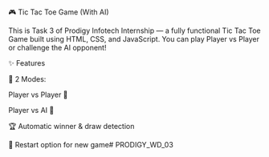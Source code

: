🎮 Tic Tac Toe Game (With AI)

This is Task 3 of Prodigy Infotech Internship — a fully functional Tic Tac Toe Game built using HTML, CSS, and JavaScript.
You can play Player vs Player or challenge the AI opponent!

✨ Features

🎯 2 Modes:

Player vs Player 👥

Player vs AI 🤖


🏆 Automatic winner & draw detection

🔁 Restart option for new game# PRODIGY_WD_03

